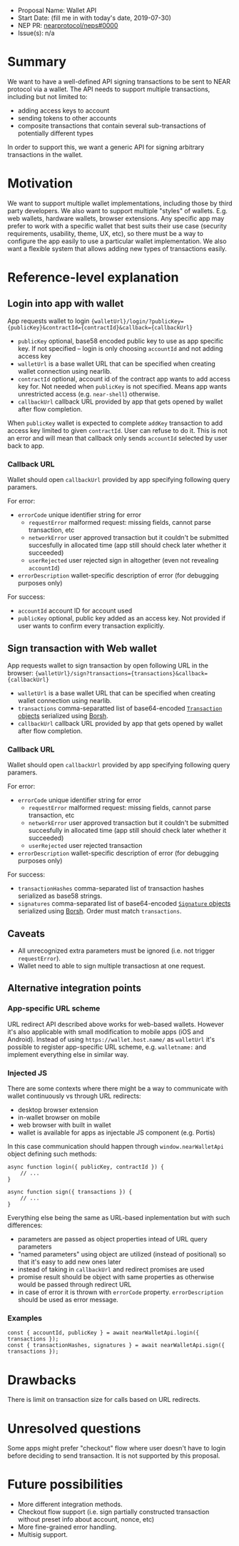 - Proposal Name: Wallet API
- Start Date: (fill me in with today's date, 2019-07-30)
- NEP PR: [nearprotocol/neps#0000](https://github.com/nearprotocol/NEPs/pull/10)
- Issue(s): n/a

# Summary
[summary]: #summary

We want to have a well-defined API signing transactions to be sent to NEAR protocol via a wallet.
The API needs to support multiple transactions, including but not limited to:
- adding access keys to account
- sending tokens to other accounts
- composite transactions that contain several sub-transactions of potentially different types

In order to support this, we want a generic API for signing arbitrary transactions in the wallet.

# Motivation
[motivation]: #motivation

We want to support multiple wallet implementations, including those by third party developers. We also want to support multiple "styles" of wallets. E.g. web wallets, hardware wallets, browser extensions.
Any specific app may prefer to work with a specific wallet that best suits their use case (security requirements, usability, theme, UX, etc), so there must be a way to configure the app easily to use a particular wallet implementation. We also want a flexible system that allows adding new types of
transactions easily.

# Reference-level explanation
[reference-level-explanation]: #reference-level-explanation

## Login into app with wallet

App requests wallet to login 
`{walletUrl}/login/?publicKey={publicKey}&contractId={contractId}&callback={callbackUrl}`
- `publicKey` optional, base58 encoded public key to use as app specific key. If not specified – login is only choosing `accountId` and not adding access key
- `walletUrl` is a base wallet URL that can be specified when creating wallet connection using nearlib.
- `contractId` optional, account id of the contract app wants to add access key for. Not needed when `publicKey` is not specified. Means app wants unrestricted access (e.g. `near-shell`) otherwise.
- `callbackUrl` callback URL provided by app that gets opened by wallet after flow completion.

When `publicKey` wallet is expected to complete `addKey` transaction to add access key limited to given `contractId`. User can refuse to do it. This is not an error and will mean that callback only sends `accountId` selected by user back to app.

### Callback URL

Wallet should open `callbackUrl` provided by app specifying following query paramers.

For error:
- `errorCode` unique identifier string for error
  - `requestError` malformed request: missing fields, cannot parse transaction, etc
  - `networkError` user approved transaction but it couldn't be submitted succesfully in allocated time (app still should check later whether it succeeded)
  - `userRejected` user rejected sign in altogether (even not revealing `accountId`)
- `errorDescription` wallet-specific description of error (for debugging purposes only)

For success:
- `accountId` account ID for account used
- `publicKey` optional, public key added as an access key. Not provided if user wants to confirm every transaction explicitly.

## Sign transaction with Web wallet

App requests wallet to sign transaction by open following URL in the browser:
`{walletUrl}/sign?transactions={transactions}&callback={callbackUrl}`

- `walletUrl` is a base wallet URL that can be specified when creating wallet connection using nearlib.
- `transactions` comma-separatted list of base64-encoded [`Transaction` objects](https://github.com/near/near-api-js/blob/db51150b98f3e55c2893a410ad8e2379c10d8b73/src/transaction.ts#L83) serialized using [Borsh](https://borsh.io). 
- `callbackUrl` callback URL provided by app that gets opened by wallet after flow completion.

### Callback URL

Wallet should open `callbackUrl` provided by app specifying following query paramers.

For error:
- `errorCode` unique identifier string for error
  - `requestError` malformed request: missing fields, cannot parse transaction, etc
  - `networkError` user approved transaction but it couldn't be submitted succesfully in allocated time (app still should check later whether it succeeded)
  - `userRejected` user rejected transaction
- `errorDescription` wallet-specific description of error (for debugging purposes only)

For success:
- `transactionHashes` comma-separated list of transaction hashes serialized as base58 strings. 
- `signatures` comma-separated list of base64-encoded [`Signature` objects](https://github.com/near/near-api-js/blob/db51150b98f3e55c2893a410ad8e2379c10d8b73/src/transaction.ts#L78) serialized using [Borsh](https://borsh.io). Order must match `transactions`.

## Caveats

- All unrecognized extra parameters must be ignored (i.e. not trigger `requestError`).
- Wallet need to able to sign multiple transactiosn at one request.

## Alternative integration points

### App-specific URL scheme

URL redirect API described above works for web-based wallets. However it's also applicable with small modification to mobile apps (iOS and Android). Instead of using `https://wallet.host.name/` as `walletUrl` it's possible to register app-specific URL scheme, e.g. `walletname:` and implement everything else in similar way.

### Injected JS

There are some contexts where there might be a way to communicate with wallet continuously vs through URL redirects:
- desktop browser extension
- in-wallet browser on mobile
- web browser with built in wallet
- wallet is available for apps as injectable JS component (e.g. Portis)

In this case communication should happen through `window.nearWalletApi` object defining such methods:

```
async function login({ publicKey, contractId }) { 
    // ...
}

async function sign({ transactions }) { 
    // ...
}
```

Everything else being the same as URL-based inplementation but with such differences:
- parameters are passed as object properties intead of URL query parameters
- "named parameters" using object are utilized (instead of positional) so that it's easy to add new ones later
- instead of taking in `callbackUrl` and redirect promises are used
- promise result should be object with same properties as otherwise would be passed through redirect URL
- in case of error it is thrown with `errorCode` property. `errorDescription` should be used as error message. 

### Examples

```
const { accountId, publicKey } = await nearWalletApi.login({ transactions });
const { transactionHashes, signatures } = await nearWalletApi.sign({ transactions });
```


# Drawbacks
[drawbacks]: #drawbacks

There is limit on transaction size for calls based on URL redirects.

# Unresolved questions
[unresolved-questions]: #unresolved-questions

Some apps might prefer "checkout" flow where user doesn't have to login before deciding to send transaction. It is not supported by this proposal.

# Future possibilities
[future-possibilities]: #future-possibilities

- More different integration methods.
- Checkout flow support (i.e. sign partially constructed transaction without preset info about account, nonce, etc)
- More fine-grained error handling.
- Multisig support.
